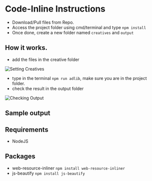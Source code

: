 # Code-Inline Instructions

* Download/Pull files from Repo.
* Access the project folder using cmd/terminal and type `npm install`
* Once done, create a new folder named `creatives` and `output`


## How it works.
* add the files in the creative folder

![Setting Creatives](https://storage.googleapis.com/adlib-storage/code-inline/Screen%20Shot%202020-11-20%20at%207.41.52%20AM.png)

* type in the terminal `npm run adlib`, make sure you are in the project folder.
* check the result in the output folder

![Checking Output](https://storage.googleapis.com/adlib-storage/code-inline/Screen%20Shot%202020-11-20%20at%207.48.24%20AM.png)

## Sample output



## Requirements

* NodeJS

## Packages
* web-resource-inliner `npm install web-resource-inliner`
* js-beautify `npm install js-beautify`

